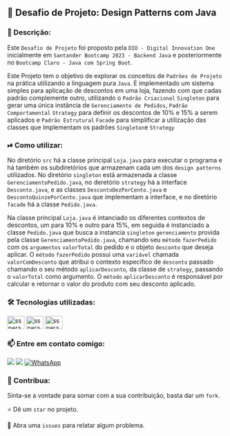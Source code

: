 ## 🧩 Desafio de Projeto: Design Patterns com Java

### 📜 Descrição:
Este `Desafio de Projeto` foi proposto pela `DIO - Digital Innovation One` inicialmente em `Santander Bootcamp 2023 - Backend Java` e posteriormente no `Bootcamp Claro - Java com Spring Boot`.

Este Projeto tem o objetivo de explorar os conceitos de `Padrões de Projeto` na prática utilizando a linguagem pura `Java`. É implementado um sistema simples para aplicação de descontos em uma loja, fazendo com que cadas padrão complemente outro, utilizando o `Padrão Criacional` `Singleton` para gerar uma única instância de `Gerenciamento de Pedidos`, `Padrão Comportamental` `Strategy` para definir os descontos de 10% e 15% a serem aplicados e `Padrão Estrutural` `Facade` para simplificar a utilização das classes que implementam os padrões `Singleton`e `Strategy`


### ⏯ Como utilizar:

No diretório `src` há a classe principal `Loja.java` para executar o programa e há também os subdiretórios que armazenam cada um dos `design patterns` utilizados. No diretório `singleton` está armazenada a classe `GerenciamentoPedido.java`, no deretório `strategy` há a interface `Desconto.java`, e as classes `DescontoDezPorCento.java` e `DescontoQuinzePorCento.java` que implementam a interface, e no diretório `facade` há a classe `Pedido.java`. 

Na classe principal `Loja.java` é intanciado os diferentes contextos de descontos, um para 10% e outro para 15%, em seguida é instanciado a classe `Pedido.java` que busca a instancia `singleton` `gerenciamento` provida pela classe `GerenciamentoPedido.java`, chamando seu `método` `fazerPedido` com os `argumentos` `valorTotal` do pedido e o objeto `desconto` que deseja aplicar. O `método` `fazerPedido` possui uma `variável` chamada `valorComDesconto` que atribui o contexto específico de `desconto` passado chamando o seu método `aplicarDesconto`, da classe de `strategy`, passando o `valorTotal` como argumento. O `método` `aplicarDesconto` é responsável por calcular e retornar o valor do produto com seu desconto aplicado. 


### 🛠 Tecnologias utilizadas:
<div>
    <img align="center" alt="ssperandio-Java" height="30" width="40" src="https://cdn.jsdelivr.net/gh/devicons/devicon@latest/icons/java/java-original.svg" />
    <img align="center" alt="ssperandio-Git" height="30" width="40" src="https://cdn.jsdelivr.net/gh/devicons/devicon@latest/icons/git/git-original.svg" />
    <img align="center" alt="ssperandio-GitHub" height="30" width="40" src="https://cdn.jsdelivr.net/gh/devicons/devicon@latest/icons/github/github-original.svg" />    
</div>


### 📫 Entre em contato comigo:
<div>
  <a href="https://www.linkedin.com/in/sidneysperandio" target="_blank"><img loading="lazy" src="https://img.shields.io/badge/-LinkedIn-%230077B5?style=for-the-badge&logo=linkedin&logoColor=white" target="_blank"></a>   
  <a href = "mailto:dev.ssperandio@gmail.com"><img loading="lazy" src="https://img.shields.io/badge/Gmail-D14836?style=for-the-badge&logo=gmail&logoColor=white" target="_blank"></a>
  <a href="https://wa.me/5511975018322" target="_blank"><img loading="lazy" src="https://img.shields.io/badge/-WhatsApp-%2325D366?style=for-the-badge&logo=whatsapp&logoColor=white" alt="WhatsApp"></a>
</div>


### 🤝 Contribua:
Sinta-se a vontade para somar com a sua contribuição, basta dar um `fork`.

⭐️ Dê um `star` no projeto.

🐛 Abra uma `issues` para relatar algum problema.
